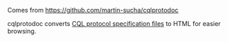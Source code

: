 Comes from https://github.com/martin-sucha/cqlprotodoc

cqlprotodoc converts
[CQL protocol specification files](https://github.com/apache/cassandra/tree/trunk/doc)
to HTML for easier browsing.
